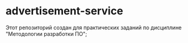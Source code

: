 # advertisement-service
Этот репозиторий создан для практических заданий по дисциплине "Методологии разработки ПО";
